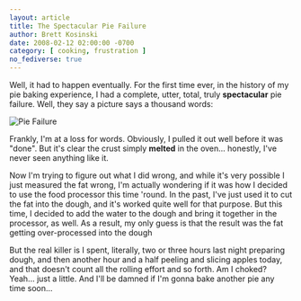 ```yaml
---
layout: article
title: The Spectacular Pie Failure
author: Brett Kosinski
date: 2008-02-12 02:00:00 -0700
category: [ cooking, frustration ]
no_fediverse: true
---
```


Well, it had to happen eventually.  For the first time ever, in the history of my pie baking experience, I had a complete, utter, total, truly **spectacular** pie failure.  Well, they say a picture says a thousand words:

![Pie Failure](/assets/images/Pie_Failure)

Frankly, I'm at a loss for words.  Obviously, I pulled it out well before it was "done".  But it's clear the crust simply **melted** in the oven... honestly, I've never seen anything like it.

Now I'm trying to figure out what I did wrong, and while it's very possible I just measured the fat wrong, I'm actually wondering if it was how I decided to use the food processor this time 'round.  In the past, I've just used it to cut the fat into the dough, and it's worked quite well for that purpose.  But this time, I decided to add the water to the dough and bring it together in the processor, as well.  As a result, my only guess is that the result was the fat getting over-processed into the dough

But the real killer is I spent, literally, two or three hours last night preparing dough, and then another hour and a half peeling and slicing apples today, and that doesn't count all the rolling effort and so forth.  Am I choked?  Yeah... just a little.  And I'll be damned if I'm gonna bake another pie any time soon...

